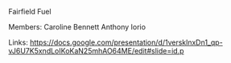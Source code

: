 Fairfield Fuel

Members:
Caroline Bennett
Anthony Iorio

Links:
https://docs.google.com/presentation/d/1versklnxDn1_qp-vJ6U7K5xndLoIKoKaN25mhAO64ME/edit#slide=id.p
